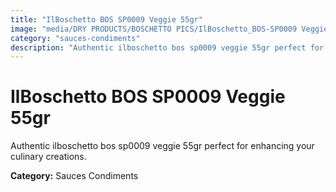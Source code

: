 ```yaml
---
title: "IlBoschetto BOS SP0009 Veggie 55gr"
image: "media/DRY PRODUCTS/BOSCHETTO PICS/IlBoschetto_BOS-SP0009 Veggie 55gr.png"
category: "sauces-condiments"
description: "Authentic ilboschetto bos sp0009 veggie 55gr perfect for enhancing your culinary creations."
---
```


# IlBoschetto BOS SP0009 Veggie 55gr

Authentic ilboschetto bos sp0009 veggie 55gr perfect for enhancing your culinary creations.

**Category:** Sauces Condiments
